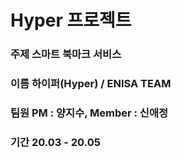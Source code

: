 # Hyper 프로젝트

### 주제 스마트 북마크 서비스

### 이름 하이퍼(Hyper) / ENISA TEAM

### 팀원 PM : 양지수, Member : 신애정

### 기간 20.03 - 20.05